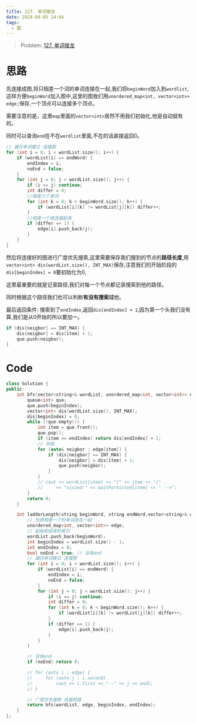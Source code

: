 ```yaml
---
title: 127. 单词接龙
date: 2024-04-05 14:04
tags:
  - 图
---
```

> Problem: [127. 单词接龙](https://leetcode.cn/problems/word-ladder/description/)


# 思路

先连接成图,将只相差一个词的单词连接在一起,我们将`beginWord`加入到`wordlist`,这样方便`beginWord`加入图中,这里的图我们用`unordered_map<int, vector<int>> edge;`保存,一个顶点可以连接多个顶点。

需要注意的是，这里`map`里面的`vector<int>`居然不用我们初始化,他是自动就有的。

同时可以查询`end`在不在`wordlist`里面,不在的话直接返回0。

```cpp
// 遍历单词建立 连接图
for (int i = 0; i < wordList.size(); i++) {
    if (wordList[i] == endWord) {
        endIndex = i;
        noEnd = false;
    }
    for (int j = 0; j < wordList.size(); j++) {
        if (i == j) continue;
        int differ = 0;
        //相差几个单词
        for (int k = 0; k < beginWord.size(); k++) {
            if (wordList[i][k] != wordList[j][k]) differ++;
        }
        //相差一个就连接起来
        if (differ == 1) {
            edge[i].push_back(j);
        }
    }
}
```

然后将连接好的图进行广度优先搜索,这里需要保存我们搜到的节点的**路径长度**,用
`vector<int> dis(wordList.size(), INT_MAX)`保存,注意我们的开始阶段的`dis[beginIndex] = 0`要初始化为0,

这里最重要的就是记录路径,我们对每一个节点都记录搜索到他的路径。

同时根据这个路径我们也可以判断**有没有搜索过**他。

最后返回条件: 搜索到了`endIndex`,返回`dis[endIndex] + 1`,因为第一个头我们没有算,我们是从0开始的所以要加一。

```cpp
if (dis[neigbor] == INT_MAX) {
    dis[neigbor] = dis[item] + 1;
    que.push(neigbor);
}
```

# Code
```C++ []
class Solution {
public:
    int bfs(vector<string>& wordList, unordered_map<int, vector<int>> edge, int beginIndex, int endIndex) {
        queue<int> que;
        que.push(beginIndex);
        vector<int> dis(wordList.size(), INT_MAX);
        dis[beginIndex] = 0;
        while (!que.empty()) {
            int item = que.front();
            que.pop();
            if (item == endIndex) return dis[endIndex] + 1;
            // 邻居
            for (auto& neigbor : edge[item]) {
                if (dis[neigbor] == INT_MAX) {
                    dis[neigbor] = dis[item] + 1;
                    que.push(neigbor);
                }
            }
            // cout << wordList[item] << "[" << item << "]"
            //     << "visied:" << waitForVisted[item] << " -->";
        }
        return 0;
    }

    int ladderLength(string beginWord, string endWord,vector<string>& wordList) {
        // 先把相差一个的单词连在一起
        unordered_map<int, vector<int>> edge;
        // 起始和结束的索引
        wordList.push_back(beginWord);
        int beginIndex = wordList.size() - 1;
        int endIndex = 0;
        bool noEnd = true; // 没有end
        // 遍历单词建立 连接图
        for (int i = 0; i < wordList.size(); i++) {
            if (wordList[i] == endWord) {
                endIndex = i;
                noEnd = false;
            }
            for (int j = 0; j < wordList.size(); j++) {
                if (i == j) continue;
                int differ = 0;
                for (int k = 0; k < beginWord.size(); k++) {
                    if (wordList[i][k] != wordList[j][k]) differ++;
                }
                if (differ == 1) {
                    edge[i].push_back(j);
                }
            }
        }

        // 没有end
        if (noEnd) return 0;

        // for (auto i : edge) {
        //     for (auto j : i.second)
        //         cout << i.first << "--" << j << endl;
        // }

        // 广度优先搜索 找最短路
        return bfs(wordList, edge, beginIndex, endIndex);
    }
};
```
  
